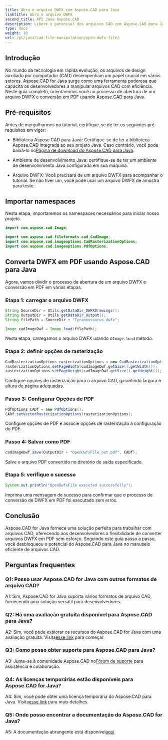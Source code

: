 ```yaml
---
title: Abra o arquivo DWFX com Aspose.CAD para Java
linktitle: Abra o arquivo DWFX
second_title: API Java Aspose.CAD
description: Libere o potencial dos arquivos CAD com Aspose.CAD para Java. Converta DWFX em PDF perfeitamente.
type: docs
weight: 10
url: /pt/java/cad-file-manipulation/open-dwfx-file/
---
```

## Introdução

No mundo da tecnologia em rápida evolução, os arquivos de design auxiliado por computador (CAD) desempenham um papel crucial em vários setores. Aspose.CAD for Java surge como uma ferramenta poderosa que capacita os desenvolvedores a manipular arquivos CAD com eficiência. Neste guia completo, orientaremos você no processo de abertura de um arquivo DWFX e conversão em PDF usando Aspose.CAD para Java.

## Pré-requisitos

Antes de mergulharmos no tutorial, certifique-se de ter os seguintes pré-requisitos em vigor:

-  Biblioteca Aspose.CAD para Java: Certifique-se de ter a biblioteca Aspose.CAD integrada ao seu projeto Java. Caso contrário, você pode baixá-lo no[Página de download do Aspose.CAD para Java](https://releases.aspose.com/cad/java/).

- Ambiente de desenvolvimento Java: certifique-se de ter um ambiente de desenvolvimento Java configurado em sua máquina.

- Arquivo DWFX: Você precisará de um arquivo DWFX para acompanhar o tutorial. Se não tiver um, você pode usar um arquivo DWFX de amostra para teste.

## Importar namespaces

Nesta etapa, importaremos os namespaces necessários para iniciar nosso projeto.

```java
import com.aspose.cad.Image;

import com.aspose.cad.fileformats.cad.CadImage;
import com.aspose.cad.imageoptions.CadRasterizationOptions;
import com.aspose.cad.imageoptions.PdfOptions;
```

## Converta DWFX em PDF usando Aspose.CAD para Java

Agora, vamos dividir o processo de abertura de um arquivo DWFX e conversão em PDF em várias etapas.

### Etapa 1: carregar o arquivo DWFX

```java
String SourceDir = Utils.getDataDir_DWFXDrawings();
String OutputDir = Utils.getDataDir_Output();
String filePath = SourceDir + "Tyrannosaurus.dwfx";

Image cadImageDwf = Image.load(filePath);
```

Nesta etapa, carregamos o arquivo DWFX usando o`Image.load` método.

### Etapa 2: definir opções de rasterização

```java
CadRasterizationOptions rasterizationOptions = new CadRasterizationOptions();
rasterizationOptions.setPageWidth(cadImageDwf.getSize().getWidth());
rasterizationOptions.setPageHeight(cadImageDwf.getSize().getHeight());
```

Configure opções de rasterização para o arquivo CAD, garantindo largura e altura de página adequadas.

### Passo 3: Configurar Opções de PDF

```java
PdfOptions CADf = new PdfOptions();
CADf.setVectorRasterizationOptions(rasterizationOptions);
```

Configure opções de PDF e associe opções de rasterização à configuração do PDF.

### Passo 4: Salvar como PDF

```java
cadImageDwf.save(OutputDir + "OpenDwfxFile_out.pdf", CADf);
```

Salve o arquivo PDF convertido no diretório de saída especificado.

### Etapa 5: verifique o sucesso

```java
System.out.println("OpenDwfxFile executed successfully");
```

Imprima uma mensagem de sucesso para confirmar que o processo de conversão de DWFX em PDF foi executado sem erros.

## Conclusão

Aspose.CAD for Java fornece uma solução perfeita para trabalhar com arquivos CAD, oferecendo aos desenvolvedores a flexibilidade de converter arquivos DWFX em PDF sem esforço. Seguindo este guia passo a passo, você desbloqueou o potencial do Aspose.CAD para Java no manuseio eficiente de arquivos CAD.

## Perguntas frequentes

### Q1: Posso usar Aspose.CAD for Java com outros formatos de arquivo CAD?

A1: Sim, Aspose.CAD for Java suporta vários formatos de arquivo CAD, fornecendo uma solução versátil para desenvolvedores.

### Q2: Há uma avaliação gratuita disponível para Aspose.CAD para Java?

A2: Sim, você pode explorar os recursos do Aspose.CAD for Java com uma avaliação gratuita. Visita[esse link](https://releases.aspose.com/) para começar.

### Q3: Como posso obter suporte para Aspose.CAD para Java?

 A3: Junte-se à comunidade Aspose.CAD no[Fórum de suporte](https://forum.aspose.com/c/cad/19) para assistência e colaboração.

### Q4: As licenças temporárias estão disponíveis para Aspose.CAD for Java?

 A4: Sim, você pode obter uma licença temporária do Aspose.CAD para Java. Visita[esse link](https://purchase.aspose.com/temporary-license/) para mais detalhes.

### Q5: Onde posso encontrar a documentação do Aspose.CAD for Java?

 A5: A documentação abrangente está disponível[aqui](https://reference.aspose.com/cad/java/).